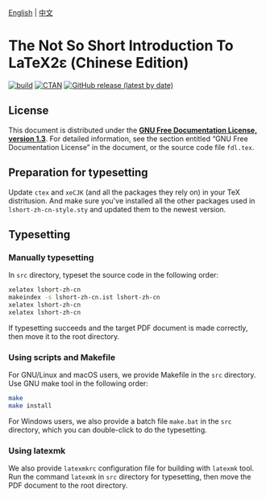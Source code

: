 [English](https://github.com/CTeX-org/lshort-zh-cn) | [中文](https://github.com/CTeX-org/lshort-zh-cn/blob/master/README-zh.md)

# The Not So Short Introduction To LaTeX2ε (Chinese Edition)

[![build](https://github.com/CTeX-org/lshort-zh-cn/workflows/build/badge.svg)](https://github.com/CTeX-org/lshort-zh-cn/actions)
[![CTAN](https://img.shields.io/ctan/v/lshort-zh-cn)](https://ctan.org/pkg/lshort-zh-cn)
[![GitHub release (latest by date)](https://img.shields.io/github/v/release/CTeX-org/lshort-zh-cn)](https://github.com/CTeX-org/lshort-zh-cn/releases/latest)

## License

This document is distributed under the [**GNU Free Documentation License, version 1.3**](LICENSE).
For detailed information, see the section entitled &ldquo;GNU Free Documentation License&rdquo; in the document, or the source code file `fdl.tex`.

## Preparation for typesetting

Update `ctex` and `xeCJK` (and all the packages they rely on) in your TeX distritusion. And make sure you've installed
all the other packages used in `lshort-zh-cn-style.sty` and updated them to the newest version.

## Typesetting

### Manually typesetting

In `src` directory, typeset the source code in the following order:

```sh
xelatex lshort-zh-cn
makeindex -s lshort-zh-cn.ist lshort-zh-cn
xelatex lshort-zh-cn
xelatex lshort-zh-cn
```

If typesetting succeeds and the target PDF document is made correctly, then move it to the root directory.

### Using scripts and Makefile

For GNU/Linux and macOS users, we provide Makefile in the `src` directory. Use GNU make tool in the following order:

```sh
make
make install
```

For Windows users, we also provide a batch file `make.bat` in the `src` directory, which you can double-click to do the typesetting.

### Using latexmk

We also provide `latexmkrc` configuration file for building with `latexmk` tool. Run the command `latexmk` in `src` directory for typesetting, then move the PDF document to the root directory.
